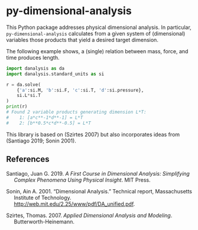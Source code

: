 # py-dimensional-analysis

This Python package addresses physical dimensional analysis. In
particular, `py-dimensional-analysis` calculates from a given system of
(dimensional) variables those products that yield a desired target
dimension.

The following example shows, a (single) relation between mass, force,
and time produces length.

``` python
import danalysis as da
import danalysis.standard_units as si

r = da.solve(
    {'a':si.M, 'b':si.F, 'c':si.T, 'd':si.pressure}, 
    si.L*si.T
)
print(r)
# Found 2 variable products generating dimension L*T:
#    1: [a*c**-1*d**-1] = L*T
#    2: [b**0.5*c*d**-0.5] = L*T
```

This library is based on (Szirtes 2007) but also incorporates ideas from
(Santiago 2019; Sonin 2001).

## References

<div id="refs" class="references csl-bib-body hanging-indent">

<div id="ref-santiago2019first" class="csl-entry">

Santiago, Juan G. 2019. *A First Course in Dimensional Analysis:
Simplifying Complex Phenomena Using Physical Insight*. MIT Press.

</div>

<div id="ref-sonin2001dimensional" class="csl-entry">

Sonin, Ain A. 2001. “Dimensional Analysis.” Technical report,
Massachusetts Institute of Technology.
<http://web.mit.edu/2.25/www/pdf/DA_unified.pdf>.

</div>

<div id="ref-szirtes2007applied" class="csl-entry">

Szirtes, Thomas. 2007. *Applied Dimensional Analysis and Modeling*.
Butterworth-Heinemann.

</div>

</div>
